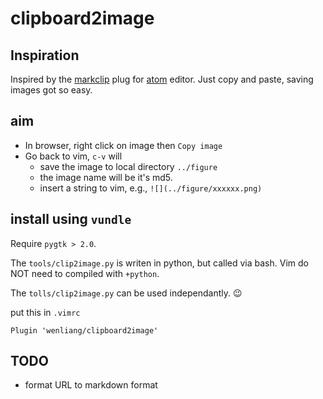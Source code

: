 # clipboard2image

## Inspiration
Inspired by the [markclip](https://atom.io/packages/markclip) plug for [atom](https://atom.io/) editor. Just copy and paste, saving images got so easy.

## aim

* In browser, right click on image then `Copy image`
* Go back to vim, `c-v` will
  * save the image to local directory `../figure`
  * the image name will be it's md5.
  * insert a string to vim, e.g., `![](../figure/xxxxxx.png)`


## install using `vundle`

Require `pygtk > 2.0`.

The `tools/clip2image.py` is writen in python, but called via bash. Vim do NOT need to compiled with `+python`.

The `tolls/clip2image.py` can be used independantly. :wink:

put this in `.vimrc`
```
Plugin 'wenliang/clipboard2image'
```

## TODO
  * format URL to markdown format

